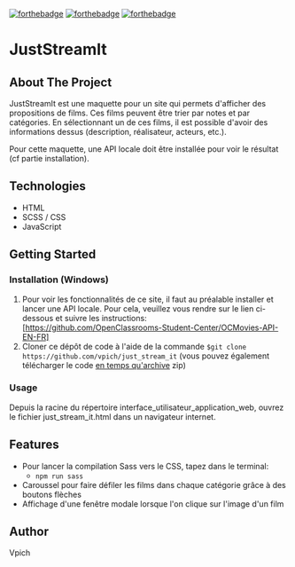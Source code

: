 [![forthebadge](https://forthebadge.com/images/badges/uses-html.svg)](https://forthebadge.com)
[![forthebadge](https://forthebadge.com/images/badges/uses-css.svg)](https://forthebadge.com)
[![forthebadge](https://forthebadge.com/images/badges/made-with-javascript.svg)](https://forthebadge.com)


# JustStreamIt

## About The Project

JustStreamIt est une maquette pour un site qui permets d'afficher des propositions de films.
Ces films peuvent être trier par notes et par catégories.
En sélectionnant un de ces films, il est possible d'avoir des informations dessus (description, réalisateur, acteurs, etc.).

Pour cette maquette, une API locale doit être installée pour voir le résultat (cf partie installation).

## Technologies

- HTML
- SCSS / CSS
- JavaScript

## Getting Started

### Installation (Windows)

1. Pour voir les fonctionnalités de ce site, il faut au préalable installer et lancer une API locale.
Pour cela, veuillez vous rendre sur le lien ci-dessous et suivre les instructions:
[https://github.com/OpenClassrooms-Student-Center/OCMovies-API-EN-FR]
2. Cloner ce dépôt de code à l'aide de la commande `$git clone https://github.com/vpich/just_stream_it` (vous pouvez également télécharger le code [en temps qu'archive](https://github.com/vpich/just_stream_it/archive/refs/heads/master.zip) zip)

### Usage

Depuis la racine du répertoire interface_utilisateur_application_web, ouvrez le fichier just_stream_it.html dans un navigateur internet. 

## Features

- Pour lancer la compilation Sass vers le CSS, tapez dans le terminal:
    - `npm run sass`
- Caroussel pour faire défiler les films dans chaque catégorie grâce à des boutons flèches
- Affichage d'une fenêtre modale lorsque l'on clique sur l'image d'un film

## Author

Vpich

